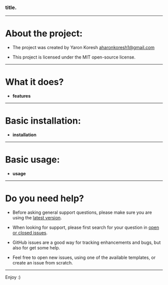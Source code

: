 ### __title__.

- - -

# About the project:

* The project was created by Yaron Koresh <aharonkoresh1@gmail.com>

* This project is licensed under the MIT open-source license.

- - -

# What it does?

* __features__

- - -

# Basic installation:

* __installation__

- - -

# Basic usage:

* __usage__

- - -

# Do you need help?

* Before asking general support questions, please make sure you are using the [latest version](https://github.com/YaronKoresh/__repo__/releases/latest).

* When looking for support, please first search for your question in [open or closed issues](https://github.com/YaronKoresh/__issues__/issues?q=is%3Aissue).

* GitHub issues are a good way for tracking enhancements and bugs, but also for get some help.

* Feel free to open new issues, using one of the available templates, or create an issue from scratch.

- - -

Enjoy :)